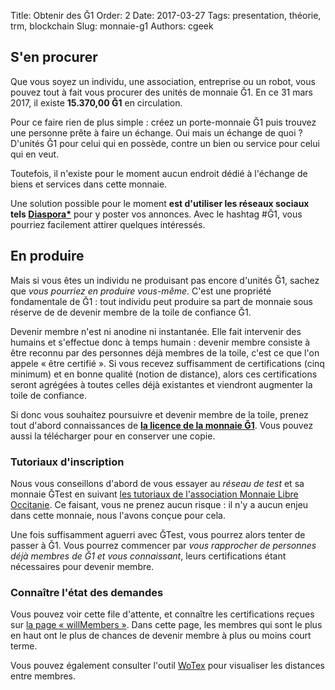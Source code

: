 Title: Obtenir des Ğ1
Order: 2
Date: 2017-03-27
Tags: presentation, théorie, trm, blockchain
Slug: monnaie-g1
Authors: cgeek

## S'en procurer

Que vous soyez un individu, une association, entreprise ou un robot, vous pouvez tout à fait vous procurer des unités de monnaie Ğ1. En ce 31 mars 2017, il existe **15.370,00 Ğ1** en circulation.

Pour ce faire rien de plus simple : créez un porte-monnaie Ğ1 puis trouvez une personne prête à faire un échange. Oui mais un échange de quoi ? D'unités Ğ1 pour celui qui en possède, contre un bien ou service pour celui qui en veut.

Toutefois, il n'existe pour le moment aucun endroit dédié à l'échange de biens et services dans cette monnaie.

Une solution possible pour le moment **est d'utiliser les réseaux sociaux tels [Diaspora*](https://framasphere.org)** pour y poster vos annonces. Avec le hashtag #Ğ1, vous pourriez facilement attirer quelques intéressés.

## En produire

Mais si vous êtes un individu ne produisant pas encore d'unités Ğ1, sachez que *vous pourriez en produire vous-même*. C'est une propriété fondamentale de Ğ1 : tout individu peut produire sa part de monnaie sous réserve de de devenir membre de la toile de confiance Ğ1.

Devenir membre n'est ni anodine ni instantanée. Elle fait intervenir des humains et s'effectue donc à temps humain : devenir membre consiste à être reconnu par des personnes déjà membres de la toile, c'est ce que l'on appele « être certifié ». Si vous recevez suffisamment de certifications (cinq minimum) et en bonne qualité (notion de distance), alors ces certifications seront agrégées à toutes celles déjà existantes et viendront augmenter la toile de confiance.

Si donc vous souhaitez poursuivre et devenir membre de la toile, prenez tout d'abord connaissances de **[la licence de la monnaie Ğ1](https://duniter.org/fr/wiki/devenir-membre)**. Vous pouvez aussi la télécharger pour en conserver une copie.

### Tutoriaux d'inscription

Nous vous conseillons d'abord de vous essayer au *réseau de test* et sa monnaie ĞTest en suivant [les tutoriaux de l'association Monnaie Libre Occitanie](https://www.monnaielibreoccitanie.org/2017/01/24/nouvelle-monnaie-de-test-gtest/). Ce faisant, vous ne prenez aucun risque : il n'y a aucun enjeu dans cette monnaie, nous l'avons conçue pour cela.

Une fois suffisamment aguerri avec ĞTest, vous pourrez alors tenter de passer à Ğ1. Vous pourrez commencer par *vous rapprocher de personnes déjà membres de Ğ1 et vous connaissant*, leurs certifications étant nécessaires pour devenir membre.

### Connaître l'état des demandes

Vous pouvez voir cette file d'attente, et connaître les certifications reçues sur [la page « willMembers »](https://g3.librelois.fr/willMembers?d=65&sort_by=sigCount&order=desc&lg=fr&hideIdtyWithZeroCert=yes&sortSig=Availability). Dans cette page, les membres qui sont le plus en haut ont le plus de chances de devenir membre à plus ou moins court terme.

Vous pouvez également consulter l'outil [WoTex](http://wotex.cgeek.fr/) pour visualiser les distances entre membres.
